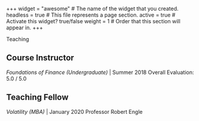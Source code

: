 +++
widget = "awesome"  # The name of the widget that you created.
headless = true  # This file represents a page section.
active = true  # Activate this widget? true/false
weight = 1  # Order that this section will appear in.
+++

Teaching
## Course Instructor
*Foundations of Finance (Undergraduate)* | Summer 2018
Overall Evaluation: 5.0 / 5.0

## Teaching Fellow
*Volatility (MBA)* | January 2020
Professor Robert Engle
